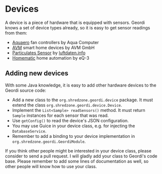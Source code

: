 # Devices

A device is a piece of hardware that is equipped with sensors. Geordi knows a set of device types already, so it is easy to get sensor readings from them:

* [Aquaero](./aquaero.html) fan controllers by Aqua Computer
* [AVM](./avm.html) smart home devices by AVM GmbH
* [Particulates Sensor](./dusty.html) by [luftdaten.info](https://luftdaten.info/)
* [Homematic](./homematic.html) home automation by eQ-3

## Adding new devices

With some Java knowledge, it is easy to add other hardware devices to the Geordi source code:

- Add a new class to the `org.shredzone.geordi.device` package. It must extend the class `org.shredzone.geordi.device.Device`.
- Implement the `List<Sample> readSensors()` method. It must return `Sample` instances for each sensor that was read.
- Use `getConfig()` to read the device's JSON configuration.
- You may use Guice in your device class, e.g. for injecting the `DatabaseService`.
- Remember to add a binding to your device implementation in `org.shredzone.geordi.GeordiModule`.

If you think other people might be interested in your device class, please consider to send a pull request. I will gladly add your class to Geordi's code base. Please remember to add some lines of documentation as well, so other people will know how to use your class.
